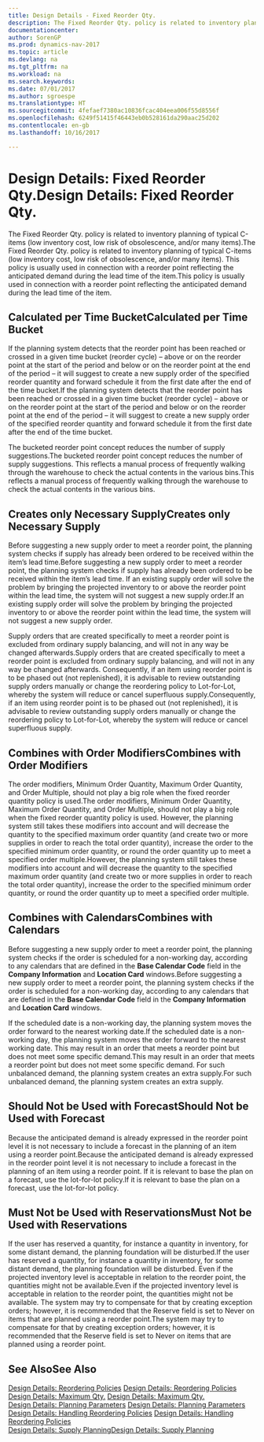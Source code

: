 ```yaml
---
title: Design Details - Fixed Reorder Qty.
description: The Fixed Reorder Qty. policy is related to inventory planning of typical C-items (low inventory cost, low risk of obsolescence, and/or many items). This policy is usually used in connection with a reorder point reflecting the anticipated demand during the lead time of the item.
documentationcenter: 
author: SorenGP
ms.prod: dynamics-nav-2017
ms.topic: article
ms.devlang: na
ms.tgt_pltfrm: na
ms.workload: na
ms.search.keywords: 
ms.date: 07/01/2017
ms.author: sgroespe
ms.translationtype: HT
ms.sourcegitcommit: 4fefaef7380ac10836fcac404eea006f55d8556f
ms.openlocfilehash: 6249f51415f46443eb0b528161da290aac25d202
ms.contentlocale: en-gb
ms.lasthandoff: 10/16/2017

---
```

# <a name="design-details-fixed-reorder-qty"></a><span data-ttu-id="92a83-104">Design Details: Fixed Reorder Qty.</span><span class="sxs-lookup"><span data-stu-id="92a83-104">Design Details: Fixed Reorder Qty.</span></span>
<span data-ttu-id="92a83-105">The Fixed Reorder Qty. policy is related to inventory planning of typical C-items (low inventory cost, low risk of obsolescence, and/or many items).</span><span class="sxs-lookup"><span data-stu-id="92a83-105">The Fixed Reorder Qty. policy is related to inventory planning of typical C-items (low inventory cost, low risk of obsolescence, and/or many items).</span></span> <span data-ttu-id="92a83-106">This policy is usually used in connection with a reorder point reflecting the anticipated demand during the lead time of the item.</span><span class="sxs-lookup"><span data-stu-id="92a83-106">This policy is usually used in connection with a reorder point reflecting the anticipated demand during the lead time of the item.</span></span>  

## <a name="calculated-per-time-bucket"></a><span data-ttu-id="92a83-107">Calculated per Time Bucket</span><span class="sxs-lookup"><span data-stu-id="92a83-107">Calculated per Time Bucket</span></span>  
 <span data-ttu-id="92a83-108">If the planning system detects that the reorder point has been reached or crossed in a given time bucket (reorder cycle) – above or on the reorder point at the start of the period and below or on the reorder point at the end of the period – it will suggest to create a new supply order of the specified reorder quantity and forward schedule it from the first date after the end of the time bucket.</span><span class="sxs-lookup"><span data-stu-id="92a83-108">If the planning system detects that the reorder point has been reached or crossed in a given time bucket (reorder cycle) – above or on the reorder point at the start of the period and below or on the reorder point at the end of the period – it will suggest to create a new supply order of the specified reorder quantity and forward schedule it from the first date after the end of the time bucket.</span></span>  

 <span data-ttu-id="92a83-109">The bucketed reorder point concept reduces the number of supply suggestions.</span><span class="sxs-lookup"><span data-stu-id="92a83-109">The bucketed reorder point concept reduces the number of supply suggestions.</span></span> <span data-ttu-id="92a83-110">This reflects a manual process of frequently walking through the warehouse to check the actual contents in the various bins.</span><span class="sxs-lookup"><span data-stu-id="92a83-110">This reflects a manual process of frequently walking through the warehouse to check the actual contents in the various bins.</span></span>  

## <a name="creates-only-necessary-supply"></a><span data-ttu-id="92a83-111">Creates only Necessary Supply</span><span class="sxs-lookup"><span data-stu-id="92a83-111">Creates only Necessary Supply</span></span>  
 <span data-ttu-id="92a83-112">Before suggesting a new supply order to meet a reorder point, the planning system checks if supply has already been ordered to be received within the item’s lead time.</span><span class="sxs-lookup"><span data-stu-id="92a83-112">Before suggesting a new supply order to meet a reorder point, the planning system checks if supply has already been ordered to be received within the item’s lead time.</span></span> <span data-ttu-id="92a83-113">If an existing supply order will solve the problem by bringing the projected inventory to or above the reorder point within the lead time, the system will not suggest a new supply order.</span><span class="sxs-lookup"><span data-stu-id="92a83-113">If an existing supply order will solve the problem by bringing the projected inventory to or above the reorder point within the lead time, the system will not suggest a new supply order.</span></span>  

 <span data-ttu-id="92a83-114">Supply orders that are created specifically to meet a reorder point is excluded from ordinary supply balancing, and will not in any way be changed afterwards.</span><span class="sxs-lookup"><span data-stu-id="92a83-114">Supply orders that are created specifically to meet a reorder point is excluded from ordinary supply balancing, and will not in any way be changed afterwards.</span></span> <span data-ttu-id="92a83-115">Consequently, if an item using reorder point is to be phased out (not replenished), it is advisable to review outstanding supply orders manually or change the reordering policy to Lot-for-Lot, whereby the system will reduce or cancel superfluous supply.</span><span class="sxs-lookup"><span data-stu-id="92a83-115">Consequently, if an item using reorder point is to be phased out (not replenished), it is advisable to review outstanding supply orders manually or change the reordering policy to Lot-for-Lot, whereby the system will reduce or cancel superfluous supply.</span></span>  

## <a name="combines-with-order-modifiers"></a><span data-ttu-id="92a83-116">Combines with Order Modifiers</span><span class="sxs-lookup"><span data-stu-id="92a83-116">Combines with Order Modifiers</span></span>  
 <span data-ttu-id="92a83-117">The order modifiers, Minimum Order Quantity, Maximum Order Quantity, and Order Multiple, should not play a big role when the fixed reorder quantity policy is used.</span><span class="sxs-lookup"><span data-stu-id="92a83-117">The order modifiers, Minimum Order Quantity, Maximum Order Quantity, and Order Multiple, should not play a big role when the fixed reorder quantity policy is used.</span></span> <span data-ttu-id="92a83-118">However, the planning system still takes these modifiers into account and will decrease the quantity to the specified maximum order quantity (and create two or more supplies in order to reach the total order quantity), increase the order to the specified minimum order quantity, or round the order quantity up to meet a specified order multiple.</span><span class="sxs-lookup"><span data-stu-id="92a83-118">However, the planning system still takes these modifiers into account and will decrease the quantity to the specified maximum order quantity (and create two or more supplies in order to reach the total order quantity), increase the order to the specified minimum order quantity, or round the order quantity up to meet a specified order multiple.</span></span>  

## <a name="combines-with-calendars"></a><span data-ttu-id="92a83-119">Combines with Calendars</span><span class="sxs-lookup"><span data-stu-id="92a83-119">Combines with Calendars</span></span>  
 <span data-ttu-id="92a83-120">Before suggesting a new supply order to meet a reorder point, the planning system checks if the order is scheduled for a non-working day, according to any calendars that are defined in the **Base Calendar Code** field in the **Company Information** and **Location Card** windows.</span><span class="sxs-lookup"><span data-stu-id="92a83-120">Before suggesting a new supply order to meet a reorder point, the planning system checks if the order is scheduled for a non-working day, according to any calendars that are defined in the **Base Calendar Code** field in the **Company Information** and **Location Card** windows.</span></span>  

 <span data-ttu-id="92a83-121">If the scheduled date is a non-working day, the planning system moves the order forward to the nearest working date.</span><span class="sxs-lookup"><span data-stu-id="92a83-121">If the scheduled date is a non-working day, the planning system moves the order forward to the nearest working date.</span></span> <span data-ttu-id="92a83-122">This may result in an order that meets a reorder point but does not meet some specific demand.</span><span class="sxs-lookup"><span data-stu-id="92a83-122">This may result in an order that meets a reorder point but does not meet some specific demand.</span></span> <span data-ttu-id="92a83-123">For such unbalanced demand, the planning system creates an extra supply.</span><span class="sxs-lookup"><span data-stu-id="92a83-123">For such unbalanced demand, the planning system creates an extra supply.</span></span>  

## <a name="should-not-be-used-with-forecast"></a><span data-ttu-id="92a83-124">Should Not be Used with Forecast</span><span class="sxs-lookup"><span data-stu-id="92a83-124">Should Not be Used with Forecast</span></span>  
 <span data-ttu-id="92a83-125">Because the anticipated demand is already expressed in the reorder point level it is not necessary to include a forecast in the planning of an item using a reorder point.</span><span class="sxs-lookup"><span data-stu-id="92a83-125">Because the anticipated demand is already expressed in the reorder point level it is not necessary to include a forecast in the planning of an item using a reorder point.</span></span> <span data-ttu-id="92a83-126">If it is relevant to base the plan on a forecast, use the lot-for-lot policy.</span><span class="sxs-lookup"><span data-stu-id="92a83-126">If it is relevant to base the plan on a forecast, use the lot-for-lot policy.</span></span>  

## <a name="must-not-be-used-with-reservations"></a><span data-ttu-id="92a83-127">Must Not be Used with Reservations</span><span class="sxs-lookup"><span data-stu-id="92a83-127">Must Not be Used with Reservations</span></span>  
 <span data-ttu-id="92a83-128">If the user has reserved a quantity, for instance a quantity in inventory, for some distant demand, the planning foundation will be disturbed.</span><span class="sxs-lookup"><span data-stu-id="92a83-128">If the user has reserved a quantity, for instance a quantity in inventory, for some distant demand, the planning foundation will be disturbed.</span></span> <span data-ttu-id="92a83-129">Even if the projected inventory level is acceptable in relation to the reorder point, the quantities might not be available.</span><span class="sxs-lookup"><span data-stu-id="92a83-129">Even if the projected inventory level is acceptable in relation to the reorder point, the quantities might not be available.</span></span> <span data-ttu-id="92a83-130">The system may try to compensate for that by creating exception orders; however, it is recommended that the Reserve field is set to Never on items that are planned using a reorder point.</span><span class="sxs-lookup"><span data-stu-id="92a83-130">The system may try to compensate for that by creating exception orders; however, it is recommended that the Reserve field is set to Never on items that are planned using a reorder point.</span></span>  

## <a name="see-also"></a><span data-ttu-id="92a83-131">See Also</span><span class="sxs-lookup"><span data-stu-id="92a83-131">See Also</span></span>  
 <span data-ttu-id="92a83-132">[Design Details: Reordering Policies](design-details-reordering-policies.md) </span><span class="sxs-lookup"><span data-stu-id="92a83-132">[Design Details: Reordering Policies](design-details-reordering-policies.md) </span></span>  
 <span data-ttu-id="92a83-133">[Design Details: Maximum Qty.](design-details-maximum-qty.md) </span><span class="sxs-lookup"><span data-stu-id="92a83-133">[Design Details: Maximum Qty.](design-details-maximum-qty.md) </span></span>  
 <span data-ttu-id="92a83-134">[Design Details: Planning Parameters](design-details-planning-parameters.md) </span><span class="sxs-lookup"><span data-stu-id="92a83-134">[Design Details: Planning Parameters](design-details-planning-parameters.md) </span></span>  
 <span data-ttu-id="92a83-135">[Design Details: Handling Reordering Policies](design-details-handling-reordering-policies.md) </span><span class="sxs-lookup"><span data-stu-id="92a83-135">[Design Details: Handling Reordering Policies](design-details-handling-reordering-policies.md) </span></span>  
 [<span data-ttu-id="92a83-136">Design Details: Supply Planning</span><span class="sxs-lookup"><span data-stu-id="92a83-136">Design Details: Supply Planning</span></span>](design-details-supply-planning.md)

